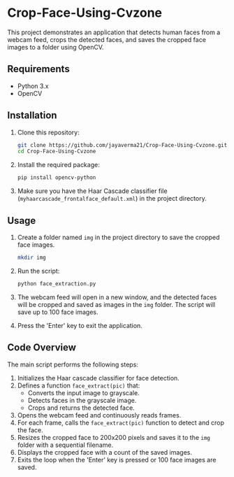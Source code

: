 # Crop-Face-Using-Cvzone
This project demonstrates an application that detects human faces from a webcam feed, crops the detected faces, and saves the cropped face images to a folder using OpenCV.

## Requirements

- Python 3.x
- OpenCV

## Installation

1. Clone this repository:

    ```bash
    git clone https://github.com/jayaverma21/Crop-Face-Using-Cvzone.git
    cd Crop-Face-Using-Cvzone
    ```

2. Install the required package:

    ```bash
    pip install opencv-python
    ```

3. Make sure you have the Haar Cascade classifier file (`myhaarcascade_frontalface_default.xml`) in the project directory.

## Usage

1. Create a folder named `img` in the project directory to save the cropped face images.

    ```bash
    mkdir img
    ```

2. Run the script:

    ```bash
    python face_extraction.py
    ```

3. The webcam feed will open in a new window, and the detected faces will be cropped and saved as images in the `img` folder. The script will save up to 100 face images.

4. Press the 'Enter' key to exit the application.

## Code Overview

The main script performs the following steps:

1. Initializes the Haar cascade classifier for face detection.
2. Defines a function `face_extract(pic)` that:
    - Converts the input image to grayscale.
    - Detects faces in the grayscale image.
    - Crops and returns the detected face.
3. Opens the webcam feed and continuously reads frames.
4. For each frame, calls the `face_extract(pic)` function to detect and crop the face.
5. Resizes the cropped face to 200x200 pixels and saves it to the `img` folder with a sequential filename.
6. Displays the cropped face with a count of the saved images.
7. Exits the loop when the 'Enter' key is pressed or 100 face images are saved.


